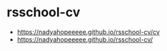 # rsschool-cv

* https://nadyahopeeeee.github.io/rsschool-cv/cv
* https://nadyahopeeeee.github.io/rsschool-cv/
